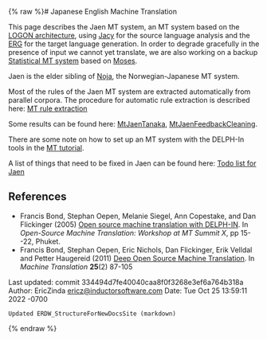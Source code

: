 {% raw %}# Japanese English Machine Translation

This page describes the Jaen MT system, an MT system based on the [LOGON
architecture](../LogonTop), using [Jacy](https://blog.inductorsoftware.com/docsproto/grammars/JacyTop) for the source language
analysis and the [ERG](https://blog.inductorsoftware.com/docsproto/erg/ErgTop) for the target language generation. In
order to degrade gracefully in the presence of input we cannot yet
translate, we are also working on a backup [Statistical MT
system](MtJaenSmt) based on [Moses](http://www.statmt.org/moses/).

Jaen is the elder sibling of [Noja](NoJa), the Norwegian-Japanese MT
system.

Most of the rules of the Jaen MT system are extracted automatically from
parallel corpora. The procedure for automatic rule extraction is
described here: [MT rule extraction](MtRuleExtraction)

Some results can be found here: [MtJaenTanaka](MtJaenTanaka),
[MtJaenFeedbackCleaning](MtJaenFeedbackCleaning).

There are some note on how to set up an MT system with the DELPH-In
tools in the [MT tutorial](MachineTranslationTutorial).

A list of things that need to be fixed in Jaen can be found here: [Todo
list for Jaen](JaenTodo)

## References

- Francis Bond, Stephan Oepen, Melanie Siegel, Ann Copestake, and Dan
Flickinger (2005) [Open source machine translation with
DELPH-IN](http://www2.nict.go.jp/x/x161/en/member/bond/pubs/2005-summit-osmt.pdf).
In *Open-Source Machine Translation: Workshop at MT Summit X*, pp
15--22, Phuket.
- Francis Bond, Stephan Oepen, Eric Nichols, Dan Flickinger, Erik
Velldal and Petter Haugereid (2011) [Deep Open Source Machine
Translation](http://www.springerlink.com/openurl.asp?genre=article&id=doi:10.1007/s10590-011-9099-4).
In *Machine Translation* **25**(2) 87-105

Last updated: commit 334494d7fe40040caa8f0f3268e3ef6a764b318a
Author: EricZinda <ericz@inductorsoftware.com>
Date:   Tue Oct 25 13:59:11 2022 -0700

    Updated ERDW_StructureForNewDocsSite (markdown)
{% endraw %}